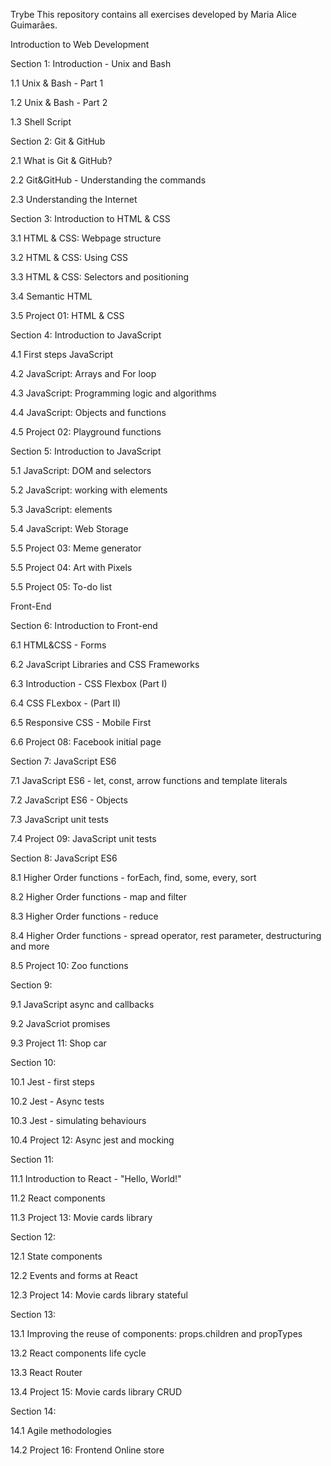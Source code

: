 Trybe
This repository contains all exercises developed by Maria Alice Guimarães.


Introduction to Web Development


Section 1: Introduction - Unix and Bash

 1.1 Unix & Bash - Part 1
 
 1.2 Unix & Bash - Part 2
 
 1.3 Shell Script
 
 
Section 2: Git & GitHub

 2.1 What is Git & GitHub?
 
 2.2 Git&GitHub - Understanding the commands
 
 2.3 Understanding the Internet
 
 
Section 3: Introduction to HTML & CSS

 3.1 HTML & CSS: Webpage structure
 
 3.2 HTML & CSS: Using CSS
 
 3.3 HTML & CSS: Selectors and positioning
 
 3.4 Semantic HTML
 
 3.5 Project 01: HTML & CSS
 
 
Section 4: Introduction to JavaScript

 4.1 First steps JavaScript
 
 4.2 JavaScript: Arrays and For loop
 
 4.3 JavaScript: Programming logic and algorithms
 
 4.4 JavaScript: Objects and functions
 
 4.5 Project 02: Playground functions
 
 
Section 5: Introduction to JavaScript

 5.1 JavaScript: DOM and selectors
 
 5.2 JavaScript: working with elements
 
 5.3 JavaScript: elements
 
 5.4 JavaScript: Web Storage
 
 5.5 Project 03: Meme generator
 
 5.5 Project 04: Art with Pixels
 
 5.5 Project 05: To-do list


Front-End


Section 6: Introduction to Front-end

 6.1 HTML&CSS - Forms
 
 6.2 JavaScript Libraries and CSS Frameworks
 
 6.3 Introduction - CSS Flexbox (Part I)
 
 6.4 CSS FLexbox - (Part II)
 
 6.5 Responsive CSS - Mobile First
 
 6.6 Project 08: Facebook initial page
 
 
Section 7: JavaScript ES6

 7.1 JavaScript ES6 - let, const, arrow functions and template literals
 
 7.2 JavaScript ES6 - Objects
 
 7.3 JavaScript unit tests
 
 7.4 Project 09: JavaScript unit tests
 
 
Section 8: JavaScript ES6

 8.1 Higher Order functions - forEach, find, some, every, sort
 
 8.2 Higher Order functions - map and filter
 
 8.3 Higher Order functions - reduce
 
 8.4 Higher Order functions - spread operator, rest parameter, destructuring and more
 
 8.5 Project 10: Zoo functions
 
 
Section 9:

 9.1 JavaScript async and callbacks
 
 9.2 JavaScriot promises
 
 9.3 Project 11: Shop car
 
 
Section 10:

 10.1 Jest - first steps
 
 10.2 Jest - Async tests
 
 10.3 Jest - simulating behaviours
 
 10.4 Project 12: Async jest and mocking
 
 
Section 11:

 11.1 Introduction to React - "Hello, World!"
 
 11.2 React components
 
 11.3 Project 13: Movie cards library
 
 
Section 12:

 12.1 State components
 
 12.2 Events and forms at React
 
 12.3 Project 14: Movie cards library stateful
 
 
Section 13:

 13.1 Improving the reuse of components: props.children and propTypes
 
 13.2 React components life cycle
 
 13.3 React Router
 
 13.4 Project 15: Movie cards library CRUD
 
 
Section 14:

 14.1 Agile methodologies
 
 14.2 Project 16: Frontend Online store
